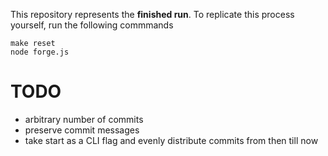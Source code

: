 This repository represents the **finished run**. To replicate this process
yourself, run the following commmands

```
make reset
node forge.js
```

# TODO

- arbitrary number of commits
- preserve commit messages
- take start as a CLI flag and evenly distribute commits from then till now